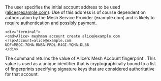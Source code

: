 The user specifies the initial account address to be used (alice@example.com). Use of this address
is of course dependent on authorization by the Mesh Service Provider (example.com)
and is likely to require authentication and possibly payment.


~~~~
<div="terminal">
<cmd>Alice> meshman account create alice@example.com
<rsp>Account=alice@example.com
UDF=MBQC-7OHA-RNBA-FRDL-R4GI-YQHA-DL36
</div>
~~~~

The command returns the value of Alice's Mesh Account fingerprint . 
This value is used as a unique identifier that is cryptographically bound to a list of 
fingerprints specifying signature keys that are considered authoritative for that account.

